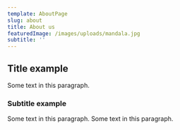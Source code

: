 ```yaml
---
template: AboutPage
slug: about
title: About us
featuredImage: /images/uploads/mandala.jpg
subtitle: ''
---
```


## Title example

Some text in this paragraph.

### Subtitle example

Some text in this paragraph. Some text in this paragraph.

